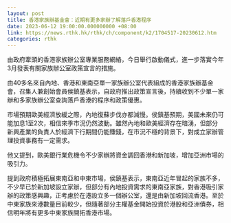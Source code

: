 ```yaml
---
layout: post
title: 香港家族辦基金會：近期有更多家辦了解落戶香港程序
date: 2023-06-12 19:00:00.000000000 +08:00
link: https://news.rthk.hk/rthk/ch/component/k2/1704517-20230612.htm
categories: rthk
---
```


由政府牽頭的香港家族辦公室專業服務網絡，今日舉行啟動儀式，進一步落實今年3月發表有關家族辦公室政策宣言的措施。

由40多名來自內地、香港和東南亞單一家族辦公室代表組成的香港家族辦基金會，召集人兼創始會員侯鎮基表示，自政府推出政策宣言後，持續收到不少單一家辦和多家族辦公室查詢落戶香港的程序和政策優惠。

市場預期歐美經濟放緩之際，內地復蘇步伐亦都減慢。侯鎮基預期，美國未來仍可能加息1至2次，相信來季市況仍然波動。雖然內地和歐美經濟存在暗湧，但部分新興產業的負責人於經濟下行期間仍能賺錢，在市況不穩的背景下，對成立家辦管理投資事務有一定需求。

他又提到，歐美銀行業危機令不少家辦將資金調回香港和新加坡，增加亞洲市場的吸引力。

提到政府積極拓展東南亞和中東市場，侯鎮基表示，東南亞近年冒起的家族不多，不少早已於新加坡設立家辦，但部分有內地投資需求的東南亞家族，對香港吸引家辦的政策感興趣，正考慮於在港設立多一個辦公室，還是由新加坡回流香港。至於中東家族來港數量目前較少，但隨著部分主權基金開始投資於港股和亞洲債券，相信明年將有更多中東家族開拓香港市場。

